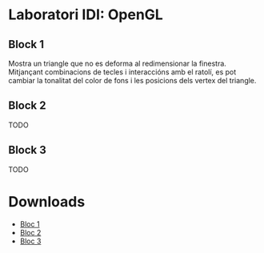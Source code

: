 # Laboratori IDI: OpenGL

## Block 1
Mostra un triangle que no es deforma al redimensionar la finestra.
Mitjançant combinacions de tecles i interaccións amb el ratolí, es pot cambiar
la tonalitat del color de fons i les posicions dels vertex del triangle.

## Block 2
TODO

## Block 3
TODO

# Downloads

- [Bloc 1](https://bitbucket.org/mprins/idi/get/v1.0.tar.gz "V1.0")
- [Bloc 2]( "V2.0")
- [Bloc 3]( "V3.0")